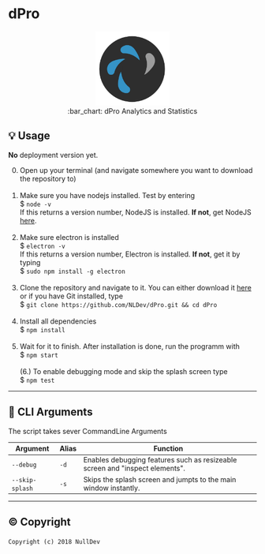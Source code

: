 # dPro

<p align="center">
<img height="150" width="auto" src="https://raw.githubusercontent.com/NLDev/dPro/master/icon/icon-full.png?token=AV312Ht2FZq1c5pWT4WdiWRArkW70J1-ks5aYTPewA%3D%3D" /><br>
:bar_chart: dPro Analytics and Statistics
</p>

## :bulb: Usage

**No** deployment version yet. <br>

0. Open up your terminal (and navigate somewhere you want to download the repository to) <br><br>
1. Make sure you have nodejs installed. Test by  entering <br>
$ `node -v` <br>
If this returns a version number, NodeJS is installed. **If not**, get NodeJS <a href="https://nodejs.org/en/download/package-manager/">here</a>. <br><br>
2. Make sure electron is installed <br>
$ `electron -v` <br>
If this returns a version number, Electron is installed. **If not**, get it by typing <br>
$ `sudo npm install -g electron` <br><br>
3. Clone the repository and navigate to it. You can either download it <a href="https://github.com/NLDev/dPro/archive/master.zip">here</a> or if you have Git installed, type <br>
$ `git clone https://github.com/NLDev/dPro.git && cd dPro` <br><br>
4. Install all dependencies <br>
$ `npm install` <br><br>
5. Wait for it to finish. After installation is done, run the programm with <br>
$ `npm start` <br><br>
(6.) To enable debugging mode and skip the splash screen type <br>
$ `npm test` <br>

<hr>

## :wrench: CLI Arguments

The script takes sever CommandLine Arguments

| Argument | Alias | Function |
| -------- | ----- | -------- |
| `--debug` | `-d` | Enables debugging features such as resizeable screen and "inspect elements". |
| `--skip-splash` | `-s` | Skips the splash screen and jumpts to the main window instantly. |

<hr>

## :copyright: Copyright

`Copyright (c) 2018 NullDev`
